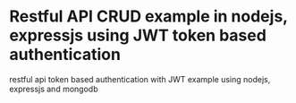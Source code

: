 # Restful API CRUD example in nodejs, expressjs using JWT token based authentication
restful api token based authentication with JWT example using nodejs, expressjs and mongodb
